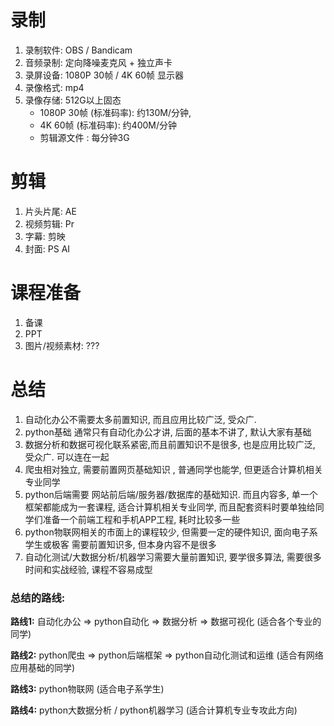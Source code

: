 # 录制

1. 录制软件: OBS / Bandicam
2. 音频录制: 定向降噪麦克风 + 独立声卡
3. 录屏设备: 1080P 30帧 / 4K 60帧 显示器
4. 录像格式: mp4
5. 录像存储:  512G以上固态
   - 1080P 30帧 (标准码率): 约130M/分钟,  
   - 4K 60帧  (标准码率): 约400M/分钟
   - 剪辑源文件 : 每分钟3G

# 剪辑

1. 片头片尾: AE
2. 视频剪辑: Pr
3. 字幕: 剪映
4. 封面: PS AI

# 课程准备

1. 备课
2. PPT
3. 图片/视频素材: ??? 



# 总结

1. 自动化办公不需要太多前置知识, 而且应用比较广泛, 受众广.
2. python基础 通常只有自动化办公才讲, 后面的基本不讲了, 默认大家有基础
3. 数据分析和数据可视化联系紧密,而且前置知识不是很多, 也是应用比较广泛, 受众广. 可以连在一起
4. 爬虫相对独立, 需要前置网页基础知识 , 普通同学也能学, 但更适合计算机相关专业同学
5. python后端需要 网站前后端/服务器/数据库的基础知识. 而且内容多, 单一个框架都能成为一套课程, 适合计算机相关专业同学, 而且配套资料时要单独给同学们准备一个前端工程和手机APP工程, 耗时比较多一些
6. python物联网相关的市面上的课程较少, 但需要一定的硬件知识, 面向电子系学生或极客 需要前置知识多, 但本身内容不是很多
7. 自动化测试/大数据分析/机器学习需要大量前置知识, 要学很多算法, 需要很多时间和实战经验, 课程不容易成型



### 总结的路线:

**路线1:**  自动化办公  =>  python自动化  => 数据分析  => 数据可视化     (适合各个专业的同学)

**路线2:**  python爬虫 => python后端框架 => python自动化测试和运维  (适合有网络应用基础的同学)

**路线3:**  python物联网 (适合电子系学生)

**路线4:**  python大数据分析 / python机器学习 (适合计算机专业专攻此方向)